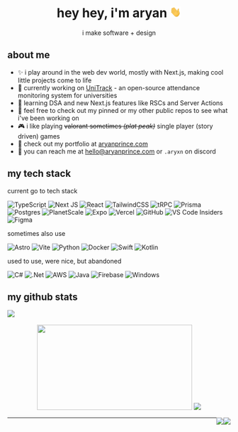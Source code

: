 <!-- 1. INTRODUCTION -->
<h1 align="center"> hey hey, i'm aryan <img src="https://raw.githubusercontent.com/aryanprince/aryanprince/main/assets/wave.gif" height="25px" width="25px"> </h1>

<!-- 2. ABOUT ME -->
<p align="center"> i make software + design </p>

## about me

- ✨ i play around in the web dev world, mostly with Next.js, making cool little projects come to life
- 🚀 currently working on [UniTrack]() - an open-source attendance monitoring system for universities
- 🌱 learning DSA and new Next.js features like RSCs and Server Actions
- 📌 feel free to check out my pinned or my other public repos to see what i've been working on
- 🎮 i like playing ~~valorant sometimes _(plat peak)_~~ single player (story driven) games
- 💫 check out my portfolio at [aryanprince.com](https://aryanprince.com)
- 💬 you can reach me at [hello@aryanprince.com](mailto:hello@aryanprince.com) or `.aryxn` on discord

<!-- 3. TECH STACK LOGOS -->

## my tech stack

current go to tech stack

![TypeScript](https://img.shields.io/badge/typescript-black.svg?style=for-the-badge&logo=typescript&logoColor=blue)
![Next JS](https://img.shields.io/badge/Next.js-black?style=for-the-badge&logo=next.js&logoColor=white)
![React](https://img.shields.io/badge/react-black.svg?style=for-the-badge&logo=react&logoColor=61dafb)
![TailwindCSS](https://img.shields.io/badge/tailwind%20css-black.svg?style=for-the-badge&logo=tailwind-css&logoColor=38b2ac)
![tRPC](https://img.shields.io/badge/tRPC-black.svg?style=for-the-badge&logo=tRPC&logoColor=00B9FF)
![Prisma](https://img.shields.io/badge/Prisma-black?style=for-the-badge&logo=Prisma&logoColor=white)
![Postgres](https://img.shields.io/badge/postgres-black.svg?style=for-the-badge&logo=postgresql&logoColor=blue)
![PlanetScale](https://img.shields.io/badge/planetscale-black.svg?style=for-the-badge&logo=planetscale&logoColor=white)
![Expo](https://img.shields.io/badge/expo-black?style=for-the-badge&logo=expo&logoColor=#D04A37)
![Vercel](https://img.shields.io/badge/vercel-black.svg?style=for-the-badge&logo=vercel&logoColor=white)
![GitHub](https://img.shields.io/badge/github%20actions-black.svg?style=for-the-badge&logo=github&logoColor=white)
![VS Code Insiders](https://img.shields.io/badge/VS%20Code-black.svg?style=for-the-badge&logo=visual-studio-code&logoColor=35b393)
![Figma](https://img.shields.io/badge/figma-black.svg?style=for-the-badge&logo=figma&logoColor=figma)

sometimes also use

![Astro](https://img.shields.io/badge/-Astro-black?style=for-the-badge&logo=astro&logoColor=astro)
![Vite](https://img.shields.io/badge/vite-black.svg?style=for-the-badge&logo=vite&logoColor=vite)
![Python](https://img.shields.io/badge/python-black?style=for-the-badge&logo=python&logoColor=f2c83f)
![Docker](https://img.shields.io/badge/docker-black.svg?style=for-the-badge&logo=docker&logoColor=0db7ed)
![Swift](https://img.shields.io/badge/swift-black?style=for-the-badge&logo=swift&logoColor=swift)
![Kotlin](https://img.shields.io/badge/kotlin-black.svg?style=for-the-badge&logo=kotlin&logoColor=kotlin)

used to use, were nice, but abandoned

![C#](https://img.shields.io/badge/c%23-black.svg?style=for-the-badge&logo=c-sharp&logoColor=239120)
![.Net](https://img.shields.io/badge/.NET-black?style=for-the-badge&logo=.net&logoColor=c792ea)
![AWS](https://img.shields.io/badge/Amazon%20AWS-black.svg?style=for-the-badge&logo=amazon-aws&logoColor=ea901d)
![Java](https://img.shields.io/badge/java-black.svg?style=for-the-badge&logo=openjdk&logoColor=ed8b00)
![Firebase](https://img.shields.io/badge/firebase-black.svg?style=for-the-badge&logo=firebase)
![Windows](https://img.shields.io/badge/Windows-black.svg?style=for-the-badge&logo=Windows%2011&logoColor=blue)

<!-- 4. GITHUB STATS -->

## my github stats

<div>
<img src="https://github-readme-activity-graph.vercel.app/graph?username=aryanprince&theme=material-palenight&bg_color=00000000&point=00000000&hide_border=true&custom_title=last+30+days&area=true">
</div>
<p align="center">
  <a href="#"><img src="https://github-readme-stats.vercel.app/api?username=aryanprince&include_all_commits=true&count_private=true&show_icons=true&theme=material-palenight&hide=contribs&hide_rank=true&custom_title=aryan%27s+github+stats" width="350" height="192"></a>
  <a href="#"><img src="https://github-readme-stats.vercel.app/api/top-langs/?username=aryanprince&layout=compact&hide=html,css,scss&theme=material-palenight&custom_title=most+used+langs"  width="350"></a>
</p>

<!-- 5. WAKATIME + PROFILE VIEWS BADGE -->
<img align="right" src="https://komarev.com/ghpvc/?username=aryanprince&color=b888da&style=for-the-badge" >
<img align="right" src="https://wakatime-aryan.deno.dev/api/badge?style=for-the-badge&color=b888da&label=wakatime+(hours+spent+coding)" >
<hr>
